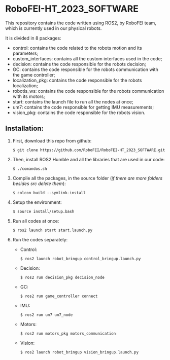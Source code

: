 # RoboFEI-HT_2023_SOFTWARE

This repository contains the code written using ROS2, by RoboFEI team, which is currently used in our physical robots. 

It is divided in 8 packages: 

* control: contains the code related to the robots motion and its parameters;
* custom_interfaces: contains all the custom interfaces used in the code;
* decision: contains the code responsible for the robots decision;
* GC: contains the code responsible for the robots communication with the game controller;
* localization_pkg: contains the code responsible for the robots localization;
* robotis_ws: contains the code responsible for the robots communication with its motors;
* start: contains the launch file to run all the nodes at once;
* um7: contains the code responsible for getting IMU measurements;
* vision_pkg: contains the code responsible for the robots vision.

## Installation:
1. First, download this repo from github:

    ```$ git clone https://github.com/RoboFEI/RoboFEI-HT_2023_SOFTWARE.git```

2. Then, install ROS2 Humble and all the libraries that are used in our code:

    ```$ ./comandos.sh```

3. Compile all the packages, in the source folder (*if there are more folders besides src delete them*):

   ```$ colcon build --symlink-install ```

4. Setup the environment:

   ```$ source install/setup.bash```
   
5. Run all codes at once:

    ```$ ros2 launch start start.launch.py```

6. Run the codes separately:

    - Control: 
    
      ```$ ros2 launch robot_bringup control_bringup.launch.py```

    - Decision: 
    
      ```$ ros2 run decision_pkg decision_node```

    - GC: 
    
      ```$ ros2 run game_controller connect```

    - IMU: 
    
      ```$ ros2 run um7 um7_node ```

    - Motors: 

      ```$ ros2 run motors_pkg motors_communication```
      
    - Vision: 
    
      ```$ ros2 launch robot_bringup vision_bringup.launch.py```


